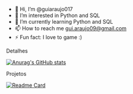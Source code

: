 - 👋 Hi, I’m @guiaraujo017
- 👀 I’m interested in Python and SQL
- 🌱 I’m currently learning Python and SQL
- 📫 How to reach me gui.araujo09@gmail.com
- ⚡ Fun fact: I love to game :)


Detalhes


[![Anurag's GitHub stats](https://github-readme-stats.vercel.app/api?username=guiaraujo017)](https://github.com/anuraghazra/github-readme-stats)



Projetos

[![Readme Card](https://github-readme-stats.vercel.app/api/pin/?username=guiaraujo017&repo=Dados-EBAC)](https://github.com/anuraghazra/github-readme-stats)


<!---
guiaraujo017/guiaraujo017 is a ✨ special ✨ repository because its `README.md` (this file) appears on your GitHub profile.
You can click the Preview link to take a look at your changes.
--->
